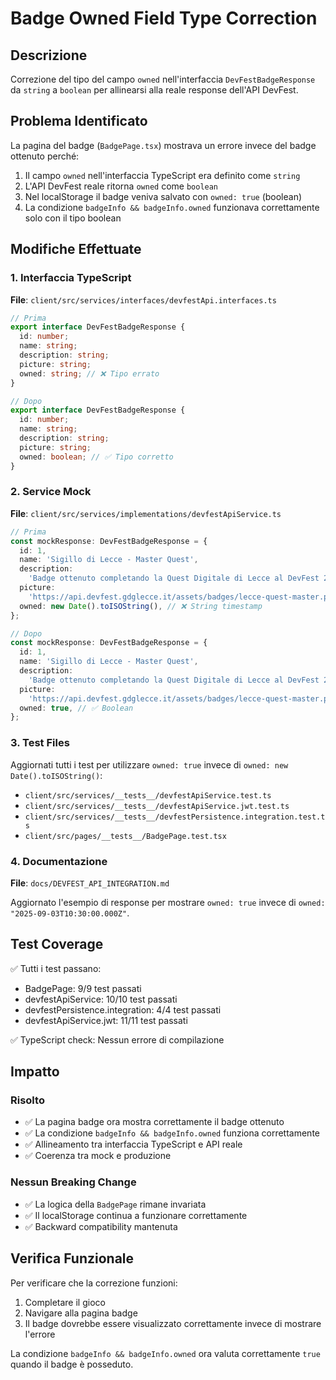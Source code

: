 # Badge Owned Field Type Correction

## Descrizione

Correzione del tipo del campo `owned` nell'interfaccia `DevFestBadgeResponse` da `string` a `boolean` per allinearsi alla reale response dell'API DevFest.

## Problema Identificato

La pagina del badge (`BadgePage.tsx`) mostrava un errore invece del badge ottenuto perché:

1. Il campo `owned` nell'interfaccia TypeScript era definito come `string`
2. L'API DevFest reale ritorna `owned` come `boolean`
3. Nel localStorage il badge veniva salvato con `owned: true` (boolean)
4. La condizione `badgeInfo && badgeInfo.owned` funzionava correttamente solo con il tipo boolean

## Modifiche Effettuate

### 1. Interfaccia TypeScript

**File**: `client/src/services/interfaces/devfestApi.interfaces.ts`

```typescript
// Prima
export interface DevFestBadgeResponse {
  id: number;
  name: string;
  description: string;
  picture: string;
  owned: string; // ❌ Tipo errato
}

// Dopo
export interface DevFestBadgeResponse {
  id: number;
  name: string;
  description: string;
  picture: string;
  owned: boolean; // ✅ Tipo corretto
}
```

### 2. Service Mock

**File**: `client/src/services/implementations/devfestApiService.ts`

```typescript
// Prima
const mockResponse: DevFestBadgeResponse = {
  id: 1,
  name: 'Sigillo di Lecce - Master Quest',
  description:
    'Badge ottenuto completando la Quest Digitale di Lecce al DevFest 2025',
  picture:
    'https://api.devfest.gdglecce.it/assets/badges/lecce-quest-master.png',
  owned: new Date().toISOString(), // ❌ String timestamp
};

// Dopo
const mockResponse: DevFestBadgeResponse = {
  id: 1,
  name: 'Sigillo di Lecce - Master Quest',
  description:
    'Badge ottenuto completando la Quest Digitale di Lecce al DevFest 2025',
  picture:
    'https://api.devfest.gdglecce.it/assets/badges/lecce-quest-master.png',
  owned: true, // ✅ Boolean
};
```

### 3. Test Files

Aggiornati tutti i test per utilizzare `owned: true` invece di `owned: new Date().toISOString()`:

- `client/src/services/__tests__/devfestApiService.test.ts`
- `client/src/services/__tests__/devfestApiService.jwt.test.ts`
- `client/src/services/__tests__/devfestPersistence.integration.test.ts`
- `client/src/pages/__tests__/BadgePage.test.tsx`

### 4. Documentazione

**File**: `docs/DEVFEST_API_INTEGRATION.md`

Aggiornato l'esempio di response per mostrare `owned: true` invece di `owned: "2025-09-03T10:30:00.000Z"`.

## Test Coverage

✅ Tutti i test passano:

- BadgePage: 9/9 test passati
- devfestApiService: 10/10 test passati
- devfestPersistence.integration: 4/4 test passati
- devfestApiService.jwt: 11/11 test passati

✅ TypeScript check: Nessun errore di compilazione

## Impatto

### Risolto

- ✅ La pagina badge ora mostra correttamente il badge ottenuto
- ✅ La condizione `badgeInfo && badgeInfo.owned` funziona correttamente
- ✅ Allineamento tra interfaccia TypeScript e API reale
- ✅ Coerenza tra mock e produzione

### Nessun Breaking Change

- ✅ La logica della `BadgePage` rimane invariata
- ✅ Il localStorage continua a funzionare correttamente
- ✅ Backward compatibility mantenuta

## Verifica Funzionale

Per verificare che la correzione funzioni:

1. Completare il gioco
2. Navigare alla pagina badge
3. Il badge dovrebbe essere visualizzato correttamente invece di mostrare l'errore

La condizione `badgeInfo && badgeInfo.owned` ora valuta correttamente `true` quando il badge è posseduto.
